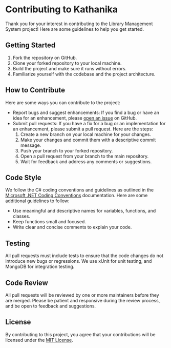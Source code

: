 Contributing to Kathanika
=========================================

Thank you for your interest in contributing to the Library Management System project! Here are some guidelines to help you get started.

Getting Started
---------------

1.  Fork the repository on GitHub.
2.  Clone your forked repository to your local machine.
3.  Build the project and make sure it runs without errors.
4.  Familiarize yourself with the codebase and the project architecture.

How to Contribute
-----------------

Here are some ways you can contribute to the project:

-   Report bugs and suggest enhancements: If you find a bug or have an idea for an enhancement, please [open an issue](https://github.com/hard-rox/kathanika/issues/new) on GitHub.
-   Submit pull requests: If you have a fix for a bug or an implementation for an enhancement, please submit a pull request. Here are the steps:
    1.  Create a new branch on your local machine for your changes.
    2.  Make your changes and commit them with a descriptive commit message.
    3.  Push your branch to your forked repository.
    4.  Open a pull request from your branch to the main repository.
    5.  Wait for feedback and address any comments or suggestions.

Code Style
----------

We follow the C# coding conventions and guidelines as outlined in the [Microsoft .NET Coding Conventions](https://docs.microsoft.com/en-us/dotnet/csharp/fundamentals/coding-style/coding-conventions) documentation. Here are some additional guidelines to follow:

-   Use meaningful and descriptive names for variables, functions, and classes.
-   Keep functions small and focused.
-   Write clear and concise comments to explain your code.

Testing
-------

All pull requests must include tests to ensure that the code changes do not introduce new bugs or regressions. We use xUnit for unit testing, and MongoDB for integration testing.

Code Review
-----------

All pull requests will be reviewed by one or more maintainers before they are merged. Please be patient and responsive during the review process, and be open to feedback and suggestions.

License
-------

By contributing to this project, you agree that your contributions will be licensed under the [MIT License](https://github.com/hard-rox/kathanika/LICENSE).